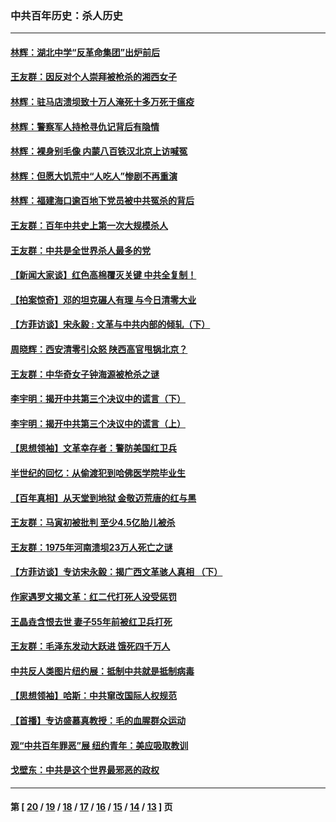 ### 中共百年历史：杀人历史
---
#### [林辉：湖北中学“反革命集团”出炉前后](../../pages/nf1176106/n14082585.md?10040430) 
#### [王友群：因反对个人崇拜被枪杀的湘西女子](../../pages/nf1176106/n14048288.md?10040430) 
#### [林辉：驻马店溃坝致十万人淹死十多万死于瘟疫](../../pages/nf1176106/n14048231.md?10040430) 
#### [林辉：警察军人持枪寻仇记背后有隐情](../../pages/nf1176106/n14029745.md?10040430) 
#### [林辉：裸身别毛像 内蒙八百铁汉北京上访喊冤](../../pages/nf1176106/n14026693.md?10040430) 
#### [林辉：但愿大饥荒中“人吃人”惨剧不再重演](../../pages/nf1176106/n14020531.md?10040430) 
#### [林辉：福建海口逾百地下党员被中共冤杀的背后](../../pages/nf1176106/n13878946.md?10040430) 
#### [王友群：百年中共史上第一次大规模杀人](../../pages/nf1176106/n13863785.md?10040430) 
#### [王友群：中共是全世界杀人最多的党](../../pages/nf1176106/n13860689.md?10040430) 
#### [【新闻大家谈】红色高棉覆灭关键 中共全复制！](../../pages/nf1176106/n13850222.md?10040430) 
#### [【拍案惊奇】邓的坦克碾人有理 与今日清零大业](../../pages/nf1176106/n13729574.md?10040430) 
#### [【方菲访谈】宋永毅 : 文革与中共内部的倾轧（下）](../../pages/nf1176106/n13486836.md?10040430) 
#### [周晓辉：西安清零引众怒 陕西高官甩锅北京？](../../pages/nf1176106/n13484627.md?10040430) 
#### [王友群：中华奇女子钟海源被枪杀之谜](../../pages/nf1176106/n13430555.md?10040430) 
#### [李宇明：揭开中共第三个决议中的谎言（下）](../../pages/nf1176106/n13389389.md?10040430) 
#### [李宇明：揭开中共第三个决议中的谎言（上）](../../pages/nf1176106/n13388697.md?10040430) 
#### [【思想领袖】文革幸存者：警防美国红卫兵](../../pages/nf1176106/n13339289.md?10040430) 
#### [半世纪的回忆：从偷渡犯到哈佛医学院毕业生](../../pages/nf1176106/n13345328.md?10040430) 
#### [【百年真相】从天堂到地狱 金敬迈荒唐的红与黑](../../pages/nf1176106/n13336995.md?10040430) 
#### [王友群：马寅初被批判 至少4.5亿胎儿被杀](../../pages/nf1176106/n13260313.md?10040430) 
#### [王友群：1975年河南溃坝23万人死亡之谜](../../pages/nf1176106/n13231576.md?10040430) 
#### [【方菲访谈】专访宋永毅：揭广西文革骇人真相 （下）](../../pages/nf1176106/n13209074.md?10040430) 
#### [作家遇罗文揭文革：红二代打死人没受惩罚](../../pages/nf1176106/n13205254.md?10040430) 
#### [王晶垚含恨去世 妻子55年前被红卫兵打死](../../pages/nf1176106/n13203590.md?10040430) 
#### [王友群：毛泽东发动大跃进 饿死四千万人](../../pages/nf1176106/n13177158.md?10040430) 
#### [中共反人类图片纽约展：抵制中共就是抵制病毒](../../pages/nf1176106/n13115371.md?10040430) 
#### [【思想领袖】哈斯：中共窜改国际人权规范](../../pages/nf1176106/n13053647.md?10040430) 
#### [【首播】专访盛慕真教授：毛的血腥群众运动](../../pages/nf1176106/n13091782.md?10040430) 
#### [观“中共百年罪恶”展 纽约青年：美应吸取教训](../../pages/nf1176106/n13085246.md?10040430) 
#### [戈壁东：中共是这个世界最邪恶的政权](../../pages/nf1176106/n13085641.md?10040430) 

---
#### 第 [ [20](./20.md?10040430) / [19](./19.md?10040430) / [18](./18.md?10040430) / [17](./17.md?10040430) / [16](./16.md?10040430) / [15](./15.md?10040430) / [14](./14.md?10040430) / [13](./13.md?10040430) ] 页
